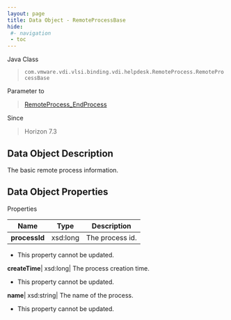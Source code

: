 ```yaml
---
layout: page
title: Data Object - RemoteProcessBase
hide:
 #- navigation
 - toc
---
```






Java Class  
> `com.vmware.vdi.vlsi.binding.vdi.helpdesk.RemoteProcess.RemoteProcessBase`

Parameter to  
> [RemoteProcess_EndProcess](vdi.helpdesk.RemoteProcess.md#endProcess)

Since  
> Horizon 7.3


## Data Object Description 

The basic remote process information. 

## Data Object Properties

Properties

Name |  Type |  Description   
---|---|---  
**processId**|  xsd:long|  The process id.   


 * This property cannot be updated.

  
**createTime**|  xsd:long|  The process creation time.   


 * This property cannot be updated.

  
**name**|  xsd:string|  The name of the process.   


 * This property cannot be updated.

  
  

  
